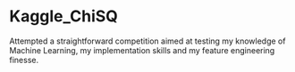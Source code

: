 # Kaggle_ChiSQ
Attempted a straightforward competition aimed at testing my knowledge of Machine Learning, my implementation skills and my feature engineering finesse.
